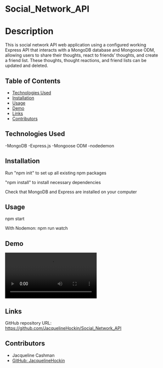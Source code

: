 # Social_Network_API


# Description

This is social network API web application using a configured working Express API that interacts with a MongoDB database and Mongoose ODM, allowing users to share their thoughts, react to friends’ thoughts, and create a friend list. These thoughts, thought reactions, and friend lists can be updated and deleted. 
 


## Table of Contents 
* [Technologies Used](#technologies-used)
* [Installation](#installation)
* [Usage](#usage)
* [Demo](#demo)
* [Links](#links)
* [Contributors](#contributors)


## Technologies Used

-MongoDB 
-Express.js
-Mongoose ODM
-nodedemon


## Installation

Run "npm init" to set up all existing npm packages

"npm install" to install necessary dependencies 

Check that MongoDB and Express are installed on your computer


## Usage 

npm start

With Nodemon:
npm run watch 


## Demo 

![demo](./assets/Social_Network_API_vid.mp4)


## Links 

GitHub repository URL: https://github.com/JacquelineHockin/Social_Network_API


## Contributors 
- Jacqueline Cashman
- [GitHub: JacquelineHockin](https://github.com/jacquelinehockin)